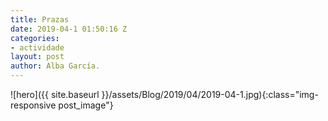 ```yaml
---
title: Prazas
date: 2019-04-1 01:50:16 Z
categories:
- actividade
layout: post
author: Alba García.
---
```


![hero]({{ site.baseurl }}/assets/Blog/2019/04/2019-04-1.jpg){:class="img-responsive post_image"}
<br>

